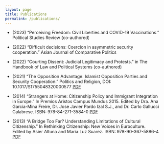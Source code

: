 ```yaml
---
layout: page
title: Publications
permalink: /publications/
---
```

- (2023) “Perceiving Freedom: Civil Liberties and COVID-19 Vaccinations.” Political Studies Review (co-authored)

- (2022) “Difficult decisions: Coercion in asymmetric security cooperation.” Asian Journal of Comparative Politics

- (2022) “Courting Dissent: Judicial Legitimacy and Protests.” in The Handbook of Law and Political Systems (co-authored)

- (2021) “The Opposition Advantage: Islamist Opposition Parties and Security Cooperation.” Politics and Religion, DOI: 10.1017/S1755048320000577 [PDF](docs/opp.pdf)

- (2014) “Strangers at Home: Citizenship Policy and Immigrant Integration in Europe.” In Premios Aristos Campus Mundus 2015. Edited by Dra. Ana Garcia-Mina Freire, Dr. Jose Javier Pardo Izal S.J., and Dr. Carlo Gallucci Calabrese. ISBN: 978-84-271-3584-0 [PDF](docs/Premiosshort.pdf)

- (2013) “A Bridge Too Far? Understanding Limitations of Cultural Citizenship.” In Rethinking Citizenship: New Voices in Euroculture. Edited by Asier Altuna and Maria Luz Suarez. ISBN: 978-90-367-5886-4 [PDF](docs/bridge.pdf)


  ​
